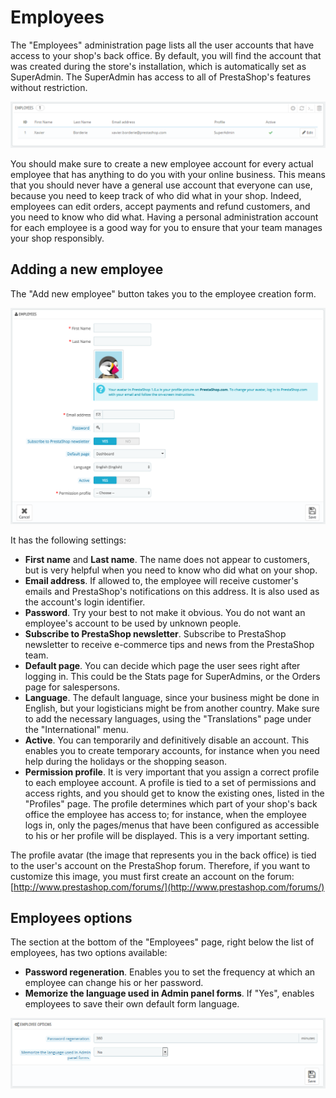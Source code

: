 # Employees

The "Employees" administration page lists all the user accounts that have access to your shop's back office. By default, you will find the account that was created during the store's installation, which is automatically set as SuperAdmin. The SuperAdmin has access to all of PrestaShop's features without restriction.

![](../../../../.gitbook/assets/43089945%20%284%29%20%284%29.png)

You should make sure to create a new employee account for every actual employee that has anything to do you with your online business. This means that you should never have a general use account that everyone can use, because you need to keep track of who did what in your shop. Indeed, employees can edit orders, accept payments and refund customers, and you need to know who did what. Having a personal administration account for each employee is a good way for you to ensure that your team manages your shop responsibly.

## Adding a new employee <a id="Employees-Addinganewemployee"></a>

The "Add new employee" button takes you to the employee creation form.

![](../../../../.gitbook/assets/51840008%20%284%29%20%283%29%20%281%29.png)

It has the following settings:

* **First name** and **Last name**. The name does not appear to customers, but is very helpful when you need to know who did what on your shop.
* **Email address**. If allowed to, the employee will receive customer's emails and PrestaShop's notifications on this address. It is also used as the account's login identifier.
* **Password**. Try your best to not make it obvious. You do not want an employee's account to be used by unknown people.
* **Subscribe to PrestaShop newsletter**. Subscribe to PrestaShop newsletter to receive e-commerce tips and news from the PrestaShop team.
* **Default page**. You can decide which page the user sees right after logging in. This could be the Stats page for SuperAdmins, or the Orders page for salespersons.
* **Language**. The default language, since your business might be done in English, but your logisticians might be from another country. Make sure to add the necessary languages, using the "Translations" page under the "International" menu.
* **Active**. You can temporarily and definitively disable an account. This enables you to create temporary accounts, for instance when you need help during the holidays or the shopping season.
* **Permission profile**. It is very important that you assign a correct profile to each employee account. A profile is tied to a set of permissions and access rights, and you should get to know the existing ones, listed in the "Profiles" page. The profile determines which part of your shop's back office the employee has access to; for instance, when the employee logs in, only the pages/menus that have been configured as accessible to his or her profile will be displayed. This is a very important setting.

The profile avatar \(the image that represents you in the back office\) is tied to the user's account on the PrestaShop forum. Therefore, if you want to customize this image, you must first create an account on the forum: [http://www.prestashop.com/forums/](http://www.prestashop.com/forums/)

## Employees options <a id="Employees-Employeesoptions"></a>

The section at the bottom of the "Employees" page, right below the list of employees, has two options available:

* **Password regeneration**. Enables you to set the frequency at which an employee can change his or her password.
* **Memorize the language used in Admin panel forms**. If "Yes", enables employees to save their own default form language.

![](../../../../.gitbook/assets/43089948%20%284%29%20%284%29%20%281%29.png)

